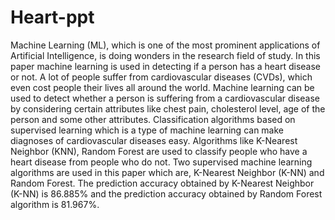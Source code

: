 # Heart-ppt

Machine Learning (ML), which is one of the most prominent applications of Artificial Intelligence, is doing wonders in the research field of study. In this paper machine learning is used in detecting if a person has a heart disease or not. A lot of people suffer from cardiovascular diseases (CVDs), which even cost people their lives all around the world. Machine learning can be used to detect whether a person is suffering from a cardiovascular disease by considering certain attributes like chest pain, cholesterol level, age of the person and some other attributes. Classification algorithms based on supervised learning which is a type of machine learning can make diagnoses of cardiovascular diseases easy. Algorithms like K-Nearest Neighbor (KNN), Random Forest are used to classify people who have a heart disease from people who do not. Two supervised machine learning algorithms are used in this paper which are, K-Nearest Neighbor (K-NN) and Random Forest. The prediction accuracy obtained by K-Nearest Neighbor (K-NN) is 86.885% and the prediction accuracy obtained by Random Forest algorithm is 81.967%.
